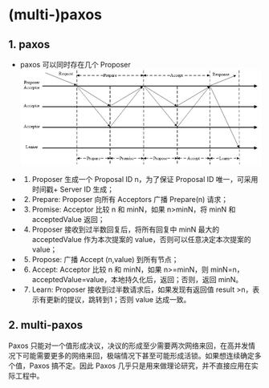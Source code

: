# (multi-)paxos

## 1. paxos
- paxos 可以同时存在几个 Proposer
![paxos 流程图](../../images/paxos.png)

- 1. Proposer 生成一个 Proposal ID n，为了保证 Proposal ID 唯一，可采用时间戳+ Server ID 生成；
- 2. Prepare: Proposer 向所有 Acceptors 广播 Prepare(n) 请求；
- 3. Promise: Acceptor 比较 n 和 minN，如果 n>minN，将 minN 和 acceptedValue 返回；
- 4. Proposer 接收到过半数回复后，将所有回复中 minN 最大的 acceptedValue 作为本次提案的 value，否则可以任意决定本次提案的 value；
- 5. Propose: 广播 Accept (n,value) 到所有节点；
- 6. Accept: Acceptor 比较 n 和 minN，如果 n>=minN，则 minN=n，acceptedValue=value，本地持久化后，返回；否则，返回 minN。
- 7. Learn: Proposer 接收到过半数请求后，如果发现有返回值 result >n，表示有更新的提议，跳转到1；否则 value 达成一致。

## 2. multi-paxos
Paxos 只能对一个值形成决议，决议的形成至少需要两次网络来回，在高并发情况下可能需要更多的网络来回，极端情况下甚至可能形成活锁。如果想连续确定多个值，Paxos 搞不定。因此 Paxos 几乎只是用来做理论研究，并不直接应用在实际工程中。
